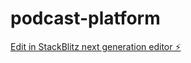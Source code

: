 # podcast-platform

[Edit in StackBlitz next generation editor ⚡️](https://stackblitz.com/~/github.com/loayabdalslam/podcast-platform)